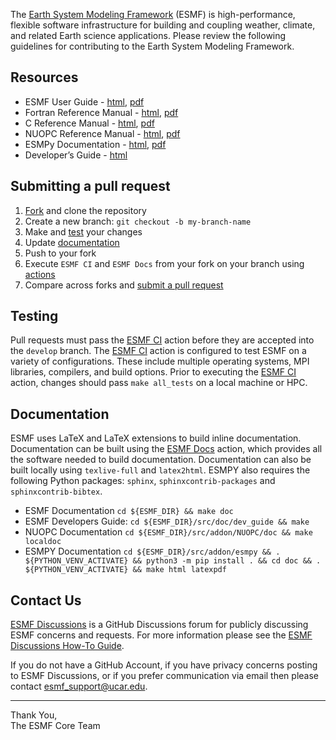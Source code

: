 The [Earth System Modeling Framework](https://earthsystemmodeling.org/) (ESMF)
is high-performance, flexible software infrastructure for building and coupling
weather, climate, and related Earth science applications. Please review the
following guidelines for contributing to the Earth System Modeling Framework.

[fork]: https://github.com/esmf-org/esmf/fork
[pr]: https://github.com/esmf-org/esmf/compare
[actions]: https://github.com/esmf-org/esmf/actions

## Resources

* ESMF User Guide - [html](https://earthsystemmodeling.org/docs/nightly/develop/ESMF_usrdoc), [pdf](https://earthsystemmodeling.org/docs/nightly/develop/ESMF_usrdoc.pdf)
* Fortran Reference Manual - [html](https://earthsystemmodeling.org/docs/nightly/develop/ESMF_refdoc), [pdf](https://earthsystemmodeling.org/docs/nightly/develop/ESMF_refdoc.pdf)
* C Reference Manual - [html](https://earthsystemmodeling.org/docs/nightly/develop/ESMC_crefdoc), [pdf](https://earthsystemmodeling.org/docs/nightly/develop/ESMC_crefdoc.pdf)
* NUOPC Reference Manual - [html](https://earthsystemmodeling.org/docs/nightly/develop/NUOPC_refdoc), [pdf](https://earthsystemmodeling.org/docs/nightly/develop/NUOPC_refdoc.pdf)
* ESMPy Documentation - [html](https://earthsystemmodeling.org/esmpy_doc/nightly/develop/html), [pdf](https://earthsystemmodeling.org/esmpy_doc/nightly/develop/ESMPy.pdf)
* Developer’s Guide - [html](https://earthsystemmodeling.org/docs/nightly/develop/dev_guide)

## Submitting a pull request

1. [Fork][fork] and clone the repository
2. Create a new branch: `git checkout -b my-branch-name`
3. Make and [test](#testing) your changes
4. Update [documentation](#documentation)
5. Push to your fork
6. Execute `ESMF CI` and `ESMF Docs` from your fork on your branch using [actions][actions]
7. Compare across forks and [submit a pull request][pr]

## Testing

Pull requests must pass the [ESMF CI][actions] action before they are accepted
into the `develop` branch. The [ESMF CI][actions] action is configured to test
ESMF on a variety of configurations. These include multiple operating systems,
MPI libraries, compilers, and build options. Prior to executing the
[ESMF CI][actions] action, changes should pass `make all_tests` on a local
machine or HPC. 

## Documentation

ESMF uses LaTeX and LaTeX extensions to build inline documentation.
Documentation can be built using the [ESMF Docs][actions] action, which provides
all the software needed to build documentation. Documentation can also be built
locally using `texlive-full` and `latex2html`. ESMPY also requires the following
Python packages: `sphinx`, `sphinxcontrib-packages` and `sphinxcontrib-bibtex`.

* ESMF Documentation `cd ${ESMF_DIR} && make doc`
* ESMF Developers Guide: `cd ${ESMF_DIR}/src/doc/dev_guide && make`
* NUOPC Documentation `cd ${ESMF_DIR}/src/addon/NUOPC/doc && make localdoc`
* ESMPY Documentation `cd ${ESMF_DIR}/src/addon/esmpy && . ${PYTHON_VENV_ACTIVATE} && python3 -m pip install . && cd doc && . ${PYTHON_VENV_ACTIVATE} && make html latexpdf`

## Contact Us

[ESMF Discussions](https://github.com/orgs/esmf-org/discussions) is a GitHub
Discussions forum for publicly discussing ESMF concerns and requests. For more
information please see the
[ESMF Discussions How-To Guide](https://github.com/orgs/esmf-org/discussions/246).

If you do not have a GitHub Account, if you have privacy concerns posting to
ESMF Discussions, or if you prefer communication via email then please contact
esmf_support@ucar.edu.

---
Thank You,<br> 
The ESMF Core Team
